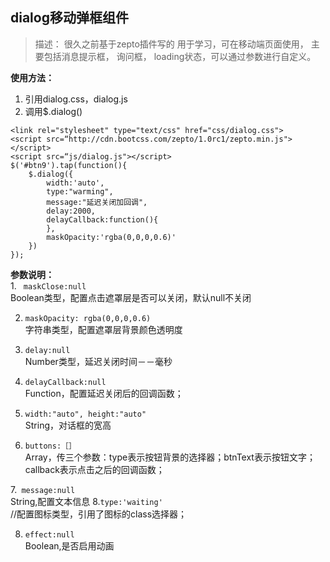 ## dialog移动弹框组件

> 描述：
> 很久之前基于zepto插件写的 用于学习，可在移动端页面使用， 主要包括消息提示框， 询问框， loading状态，可以通过参数进行自定义。


**使用方法：**
1. 引用dialog.css，dialog.js
2. 调用$.dialog()
```
<link rel="stylesheet" type="text/css" href="css/dialog.css">
<script src=“http://cdn.bootcss.com/zepto/1.0rc1/zepto.min.js"></script>
<script src=“js/dialog.js"></script>
$('#btn9').tap(function(){
	$.dialog({
		width:'auto',
		type:"warming",
		message:"延迟关闭加回调",
		delay:2000,
		delayCallback:function(){
		},
		maskOpacity:'rgba(0,0,0,0.6)'
	})
});	
```
	
**参数说明：**  
1.
``` maskClose:null```  
Boolean类型，配置点击遮罩层是否可以关闭，默认null不关闭

2. ```maskOpacity: rgba(0,0,0,0.6)```  
字符串类型，配置遮罩层背景颜色透明度
3. ```delay:null```  
Number类型，延迟关闭时间－－毫秒

4. ```delayCallback:null```  
Function，配置延迟关闭后的回调函数；

5. ```width:"auto", height:"auto"```  
String，对话框的宽高

6. ```buttons:［］```  
Array，传三个参数：type表示按钮背景的选择器；btnText表示按钮文字；callback表示点击之后的回调函数；	

7.``` message:null```  
String,配置文本信息
8.```type:'waiting'```  
//配置图标类型，引用了图标的class选择器；

8. ```effect:null```  
Boolean,是否启用动画
